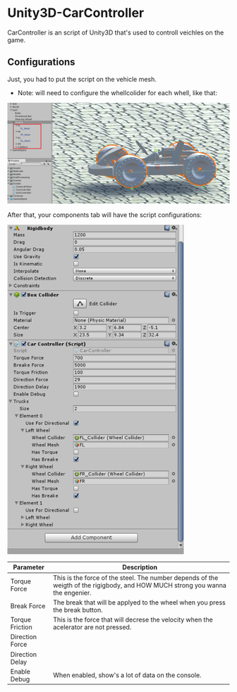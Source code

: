 # Unity3D-CarController
CarController is an script of Unity3D that's used to controll veichles on the game.


## Configurations
Just, you had to put the script on the vehicle mesh. 

* Note: will need to configure the whellcolider for each whell, like that:
<img src="https://github.com/alissonrubim/Unity3D-CarController/blob/master/Screenshots/configuration_02_colliders.png" alt="Screenshot" width="600"/>


After that, your components tab will have the script configurations:

<img src="https://github.com/alissonrubim/Unity3D-CarController/blob/master/Screenshots/configuration_01.png" alt="Screenshot" width="400"/>

Parameter | Description
------------ | -------------
Torque Force | This is the force of the steel. The number depends of the weigth of the rigigbody, and HOW MUCH strong you wanna the engenier.
Break Force | The break that will be applyed to the wheel when you press the break button.
Torque Friction | This is the force that will decrese the velocity when the acelerator are not pressed.
Direction Force | 
Direction Delay | 
Enable Debug | When enabled, show's a lot of data on the console.

